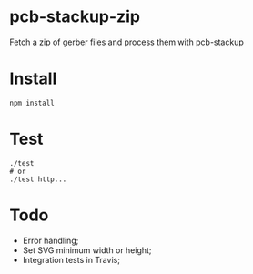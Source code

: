 # pcb-stackup-zip

Fetch a zip of gerber files and process them with pcb-stackup

# Install

```
npm install
```

# Test

```
./test
# or
./test http...
```

# Todo

* Error handling;
* Set SVG minimum width or height;
* Integration tests in Travis;
